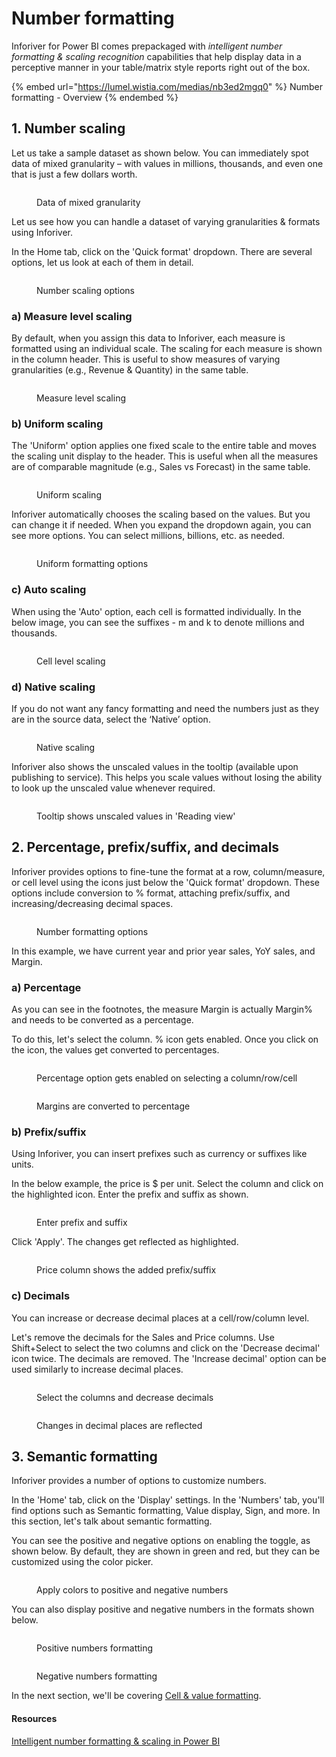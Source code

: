 # Number formatting

Inforiver for Power BI comes prepackaged with _intelligent number formatting & scaling recognition_ capabilities that help display data in a perceptive manner in your table/matrix style reports right out of the box.

{% embed url="https://lumel.wistia.com/medias/nb3ed2mgq0" %}
Number formatting - Overview
{% endembed %}

## 1. Number scaling

Let us take a sample dataset as shown below. You can immediately spot data of mixed granularity – with values in millions, thousands, and even one that is just a few dollars worth.

<figure><img src="../../../.gitbook/assets/2.4.3.1 Data.png" alt=""><figcaption><p>Data of mixed granularity</p></figcaption></figure>

Let us see how you can handle a dataset of varying granularities & formats using Inforiver.&#x20;

In the Home tab, click on the 'Quick format' dropdown. There are several options, let us look at each of them in detail.

<figure><img src="../../../.gitbook/assets/2.4.1.1 Dropdown menu.png" alt=""><figcaption><p>Number scaling options</p></figcaption></figure>

### a) Measure level scaling

By default, when you assign this data to Inforiver, each measure is formatted using an individual scale. The scaling for each measure is shown in the column header. This is useful to show measures of varying granularities (e.g., Revenue & Quantity) in the same table.

<figure><img src="../../../.gitbook/assets/2.4.1.2 Measure level scaling.png" alt=""><figcaption><p>Measure level scaling</p></figcaption></figure>

### b) Uniform scaling

The 'Uniform' option applies one fixed scale to the entire table and moves the scaling unit display to the header. This is useful when all the measures are of comparable magnitude (e.g., Sales vs Forecast) in the same table.

<figure><img src="../../../.gitbook/assets/2.4.1.3 Uniform scaling.png" alt=""><figcaption><p>Uniform scaling</p></figcaption></figure>

Inforiver automatically chooses the scaling based on the values. But you can change it if needed. When you expand the dropdown again, you can see more options. You can select millions, billions, etc. as needed.

<figure><img src="../../../.gitbook/assets/2.4.1.4 Auto Uniform scaling.png" alt=""><figcaption><p>Uniform formatting options</p></figcaption></figure>

### c) Auto scaling

When using the 'Auto' option, each cell is formatted individually. In the below image, you can see the suffixes - m and k to denote millions and thousands.

<figure><img src="../../../.gitbook/assets/2.4.1.5 Auto scaling.png" alt=""><figcaption><p>Cell level scaling</p></figcaption></figure>

### d) Native scaling

If you do not want any fancy formatting and need the numbers just as they are in the source data, select the ‘Native’ option.&#x20;

<figure><img src="../../../.gitbook/assets/2.4.1.6 Native scaling.png" alt=""><figcaption><p>Native scaling</p></figcaption></figure>

Inforiver also shows the unscaled values in the tooltip (available upon publishing to service). This helps you scale values without losing the ability to look up the unscaled value whenever required.

<figure><img src="../../../.gitbook/assets/2.4.1.7 Service.png" alt=""><figcaption><p>Tooltip shows unscaled values in 'Reading view'</p></figcaption></figure>

## 2. Percentage, prefix/suffix, and decimals

Inforiver provides options to fine-tune the format at a row, column/measure, or cell level using the icons just below the 'Quick format' dropdown. These options include conversion to % format, attaching prefix/suffix, and increasing/decreasing decimal spaces.&#x20;

<figure><img src="../../../.gitbook/assets/2.4.1.8 Formatting options.png" alt=""><figcaption><p>Number formatting options</p></figcaption></figure>

In this example, we have current year and prior year sales, YoY sales, and Margin.&#x20;

### a) Percentage

As you can see in the footnotes, the measure Margin is actually Margin% and needs to be converted as a percentage.

To do this, let's select the column. % icon gets enabled. Once you click on the icon, the values get converted to percentages.

<div>

<figure><img src="../../../.gitbook/assets/2.4.1.9 Pct.png" alt=""><figcaption><p>Percentage option gets enabled on selecting a column/row/cell</p></figcaption></figure>

 

<figure><img src="../../../.gitbook/assets/2.4.2.0 Pct.png" alt=""><figcaption><p>Margins are converted to percentage</p></figcaption></figure>

</div>



### b) Prefix/suffix

Using Inforiver, you can insert prefixes such as currency or suffixes like units.&#x20;

In the below example, the price is $ per unit. Select the column and click on the highlighted icon. Enter the prefix and suffix as shown.&#x20;

<figure><img src="../../../.gitbook/assets/2.4.1.11 Prefix suffix.png" alt=""><figcaption><p>Enter prefix and suffix</p></figcaption></figure>

Click 'Apply'. The changes get reflected as highlighted.

<figure><img src="../../../.gitbook/assets/2.4.1.12 Prefix suffix applied.png" alt=""><figcaption><p>Price column shows the added prefix/suffix</p></figcaption></figure>

### c) Decimals

You can increase or decrease decimal places at a cell/row/column level.&#x20;

Let's remove the decimals for the Sales and Price columns. Use Shift+Select to select the two columns and click on the 'Decrease decimal' icon twice. The decimals are removed. The 'Increase decimal' option can be used similarly to increase decimal places. &#x20;

<div>

<figure><img src="../../../.gitbook/assets/2.4.1.13 Decrease decimal.png" alt=""><figcaption><p>Select the columns and decrease decimals</p></figcaption></figure>

 

<figure><img src="../../../.gitbook/assets/2.4.1.14 Decrease decimal.png" alt=""><figcaption><p>Changes in decimal places are reflected</p></figcaption></figure>

</div>



## 3. Semantic formatting

Inforiver provides a number of options to customize numbers.

In the 'Home' tab, click on the 'Display' settings. In the 'Numbers' tab, you'll find options such as Semantic formatting, Value display, Sign, and more. In this section, let's talk about semantic formatting.&#x20;

You can see the positive and negative options on enabling the toggle, as shown below. By default, they are shown in green and red, but they can be customized using the color picker.&#x20;

<figure><img src="../../../.gitbook/assets/2.4.1.15 Semantic formatting.png" alt=""><figcaption><p>Apply colors to positive and negative numbers</p></figcaption></figure>

You can also display positive and negative numbers in the formats shown below.

<div>

<figure><img src="../../../.gitbook/assets/2.4.1.17 Semantic formatting.png" alt=""><figcaption><p>Positive numbers formatting</p></figcaption></figure>

 

<figure><img src="../../../.gitbook/assets/2.4.1.16 Semantic formatting.png" alt=""><figcaption><p>Negative numbers formatting</p></figcaption></figure>

</div>

In the next section, we'll be covering [Cell & value formatting](cell-and-value-formatting.md).

#### Resources

[Intelligent number formatting & scaling in Power BI](https://inforiver.com/blog/general/intelligent-automated-number-formatting-for-tables/)

